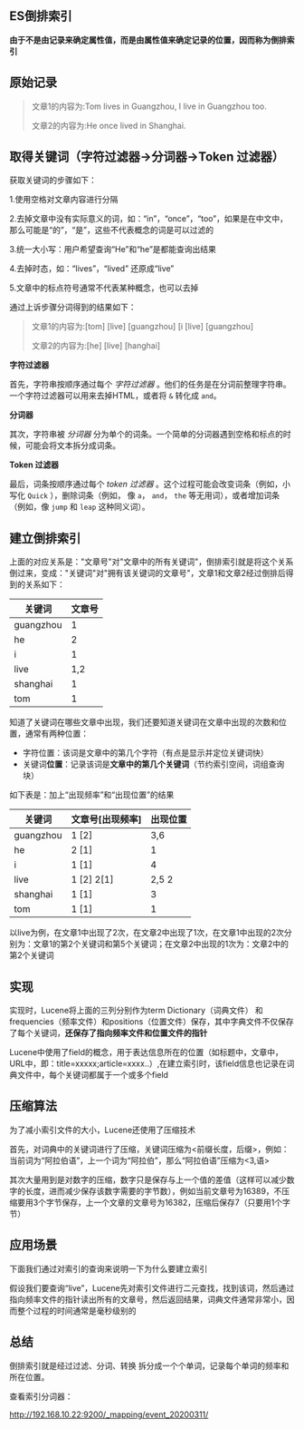 ## ES倒排索引

**由于不是由记录来确定属性值，而是由属性值来确定记录的位置，因而称为倒排索引**

## 原始记录

> 文章1的内容为:Tom lives in Guangzhou, I live in Guangzhou too.
>
> 文章2的内容为:He once lived in Shanghai.

## 取得关键词（字符过滤器->分词器->Token 过滤器）

获取关键词的步骤如下： 

1.使用空格对文章内容进行分隔 

2.去掉文章中没有实际意义的词，如：“in”，“once”，“too”，如果是在中文中，那么可能是“的”，“是”，这些不代表概念的词是可以过滤的 

3.统一大小写：用户希望查询“He”和“he”是都能查询出结果 

4.去掉时态，如：“lives”，“lived” 还原成“live” 

5.文章中的标点符号通常不代表某种概念，也可以去掉

通过上诉步骤分词得到的结果如下：

> 文章1的内容为:[tom] [live] [guangzhou] [i [live] [guangzhou]
>
> 文章2的内容为:[he] [live] [hanghai]
>
> 

**字符过滤器**

首先，字符串按顺序通过每个 *字符过滤器* 。他们的任务是在分词前整理字符串。一个字符过滤器可以用来去掉HTML，或者将 `&` 转化成 `and`。

**分词器**

其次，字符串被 *分词器* 分为单个的词条。一个简单的分词器遇到空格和标点的时候，可能会将文本拆分成词条。

**Token 过滤器**

最后，词条按顺序通过每个 *token 过滤器* 。这个过程可能会改变词条（例如，小写化 `Quick` ），删除词条（例如， 像 `a`， `and`， `the` 等无用词），或者增加词条（例如，像 `jump` 和 `leap` 这种同义词）。



## 建立倒排索引

上面的对应关系是："文章号"对"文章中的所有关键词"，倒排索引就是将这个关系倒过来，变成："关键词"对"拥有该关键词的文章号"，文章1和文章2经过倒排后得到的关系如下：

| 关键词    | 文章号 |
| --------- | ------ |
| guangzhou | 1      |
| he        | 2      |
| i         | 1      |
| live      | 1,2    |
| shanghai  | 1      |
| tom       | 1      |

知道了关键词在哪些文章中出现，我们还要知道关键词在文章中出现的次数和位置，通常有两种位置：

- 字符位置：该词是文章中的第几个字符（有点是显示并定位关键词快）
- 关键词**位置**：记录该词是**文章中的第几个关键词**（节约索引空间，词组查询块）

如下表是：加上“出现频率”和“出现位置”的结果

| 关键词    | 文章号[出现频率] | 出现位置 |
| --------- | ---------------- | -------- |
| guangzhou | 1 [2]            | 3,6      |
| he        | 2 [1]            | 1        |
| i         | 1 [1]            | 4        |
| live      | 1 [2]  2[1]      | 2,5 2    |
| shanghai  | 1 [1]            | 3        |
| tom       | 1 [1]            | 1        |

以live为例，在文章1中出现了2次，在文章2中出现了1次，在文章1中出现的2次分别为：文章1的第2个关键词和第5个关键词；在文章2中出现的1次为：文章2中的第2个关键词

## 实现

实现时，Lucene将上面的三列分别作为term Dictionary（词典文件） 和 frequencies（频率文件）和positions（位置文件）保存，其中字典文件不仅保存了每个关键词，**还保存了指向频率文件和位置文件的指针**

Lucene中使用了field的概念，用于表达信息所在的位置（如标题中，文章中，URL中，即：title=xxxxx;article=xxxx..）,在建立索引时，该field信息也记录在词典文件中，每个关键词都属于一个或多个field

## 压缩算法

为了减小索引文件的大小，Lucene还使用了压缩技术

首先，对词典中的关键词进行了压缩，关键词压缩为<前缀长度，后缀>，例如：当前词为“阿拉伯语”，上一个词为“阿拉伯”，那么“阿拉伯语”压缩为<3,语>

其次大量用到是对数字的压缩，数字只是保存与上一个值的差值（这样可以减少数字的长度，进而减少保存该数字需要的字节数），例如当前文章号为16389，不压缩要用3个字节保存，上一个文章的文章号为16382，压缩后保存7（只要用1个字节）

## 应用场景

下面我们通过对索引的查询来说明一下为什么要建立索引

假设我们要查询“live”，Lucene先对索引文件进行二元查找，找到该词，然后通过指向频率文件的指针读出所有的文章号，然后返回结果，词典文件通常非常小，因而整个过程的时间通常是毫秒级别的

## 总结

倒排索引就是经过过滤、分词、转换 拆分成一个个单词，记录每个单词的频率和所在位置。



查看索引分词器：

http://192.168.10.22:9200/_mapping/event_20200311/